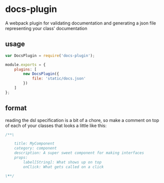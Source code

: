 # docs-plugin
A webpack plugin for validating documentation and generating a json file representing your class' documentation

## usage
```Javascript
var DocsPlugin = require('docs-plugin');

module.exports = {
	plugins: [
		new DocsPlugin({
			file: 'static/docs.json'
		})
	]
};
```

## format
reading the dsl specification is a bit of a chore, so make a comment on top of each of your classes that looks a little like this:
```Javascript
/**\

	title: MyComponent
	category: component
	description: A super sweet component for making interfaces
	props:
		label[String]: What shows up on top
		onClick: What gets called on a click

\**/
```
